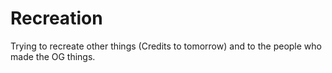# Recreation
Trying to recreate other things (Credits to tomorrow) and to the people who made the OG things.
